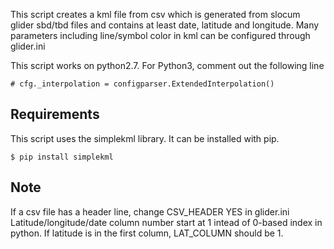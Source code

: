 This script creates a kml file from csv which is generated from slocum glider sbd/tbd files and contains at least date, latitude and longitude.
Many parameters including line/symbol color in kml can be configured through glider.ini

This script works on python2.7.
For Python3, comment out the following line
```
# cfg._interpolation = configparser.ExtendedInterpolation()
```

## Requirements
This script uses the simplekml library. It can be installed with pip.
```
$ pip install simplekml
```

## Note
If a csv file has a header line, change CSV_HEADER YES in glider.ini
Latitude/longitude/date column number start at 1 intead of 0-based index in python. If latitude is in the first column, LAT_COLUMN should be 1.
